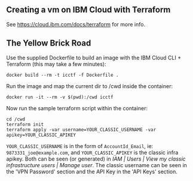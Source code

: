 ## Creating a vm on IBM Cloud with Terraform
See https://cloud.ibm.com/docs/terraform for more info.

## The Yellow Brick Road
Use the supplied Dockerfile to build an image with the IBM Cloud CLI + Terraform (this may take a few minutes):
```
docker build --rm -t icctf -f Dockerfile . 
```

Run the image and map the current dir to /cwd inside the container:
```
docker run -it --rm -v $(pwd):/cwd icctf
```

Now run the sample terraform script within the container:
```
cd /cwd
terraform init
terraform apply -var username=YOUR_CLASSIC_USERNAME -var apikey=YOUR_CLASSIC_APIKEY
```
`YOUR_CLASSIC_USERNAME` is in the form of `AccountId_Email`, ie: `9873331_joe@example.com`, and `YOUR_CLASSIC_APIKEY` is the classic infra apikey. Both can be seen (or generated) in *IAM | Users | View my classic infrastructure users | Manage user*. The classic username can be seen in the 'VPN Password' section and the API Key in the 'API Keys' section.  
